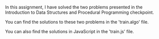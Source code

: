In this assignment, I have solved the two problems presented in the Introduction to Data Structures and Procedural Programming checkpoint.

You can find the solutions to these two problems in the 'train.algo' file.

You can also find the solutions in JavaScript in the 'train.js' file.